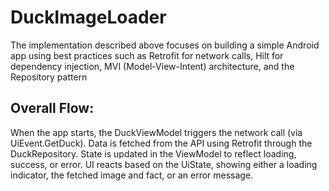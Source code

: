 # DuckImageLoader

The implementation described above focuses on building a simple Android app using best practices such as Retrofit for network calls, Hilt for dependency injection, MVI (Model-View-Intent) architecture, and the Repository pattern

## Overall Flow:
When the app starts, the DuckViewModel triggers the network call (via UiEvent.GetDuck).
Data is fetched from the API using Retrofit through the DuckRepository.
State is updated in the ViewModel to reflect loading, success, or error.
UI reacts based on the UiState, showing either a loading indicator, the fetched image and fact, or an error message.
